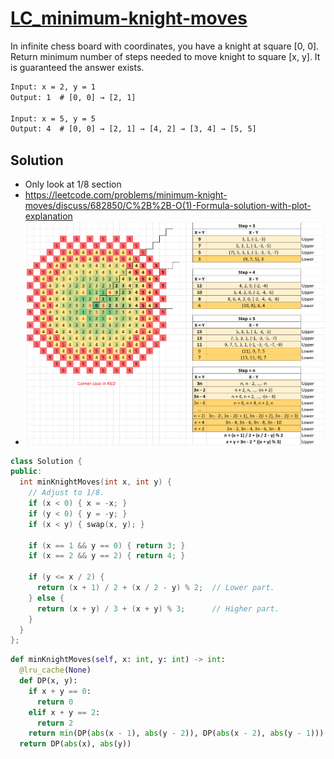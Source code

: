 # [LC_minimum-knight-moves](https://leetcode.com/problems/minimum-knight-moves)

In infinite chess board with coordinates, you have a knight at square [0, 0].
Return minimum number of steps needed to move knight to square [x, y]. It is guaranteed the answer exists.

```txt
Input: x = 2, y = 1
Output: 1  # [0, 0] → [2, 1]

Input: x = 5, y = 5
Output: 4  # [0, 0] → [2, 1] → [4, 2] → [3, 4] → [5, 5]
```

## Solution

* Only look at 1/8 section
* <https://leetcode.com/problems/minimum-knight-moves/discuss/682850/C%2B%2B-O(1)-Formula-solution-with-plot-explanation>
* ![LC_1197.cpp](images/20210813_012432.png)

```cpp
class Solution {
public:
  int minKnightMoves(int x, int y) {
    // Adjust to 1/8.
    if (x < 0) { x = -x; }
    if (y < 0) { y = -y; }
    if (x < y) { swap(x, y); }

    if (x == 1 && y == 0) { return 3; }
    if (x == 2 && y == 2) { return 4; }

    if (y <= x / 2) {
      return (x + 1) / 2 + (x / 2 - y) % 2;  // Lower part.
    } else {
      return (x + y) / 3 + (x + y) % 3;      // Higher part.
    }
  }
};
```

```py
def minKnightMoves(self, x: int, y: int) -> int:
  @lru_cache(None)
  def DP(x, y):
    if x + y == 0:
      return 0
    elif x + y == 2:
      return 2
    return min(DP(abs(x - 1), abs(y - 2)), DP(abs(x - 2), abs(y - 1))) + 1
  return DP(abs(x), abs(y))
```
